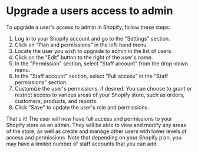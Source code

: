 # Upgrade a users access to admin

To upgrade a user's access to admin in Shopify, follow these steps:

1. Log in to your Shopify account and go to the "Settings" section.
2. Click on "Plan and permissions" in the left-hand menu.
3. Locate the user you wish to upgrade to admin in the list of users.
4. Click on the "Edit" button to the right of the user's name.
5. In the "Permission" section, select "Staff account" from the drop-down menu.
6. In the "Staff account" section, select "Full access" in the "Staff permissions" section.
7. Customize the user's permissions, if desired. You can choose to grant or restrict access to various areas of your Shopify store, such as orders, customers, products, and reports.
8. Click "Save" to update the user's role and permissions.

That's it! The user will now have full access and permissions to your Shopify store as an admin. They will be able to view and modify any areas of the store, as well as create and manage other users with lower levels of access and permissions. Note that depending on your Shopify plan, you may have a limited number of staff accounts that you can add.
